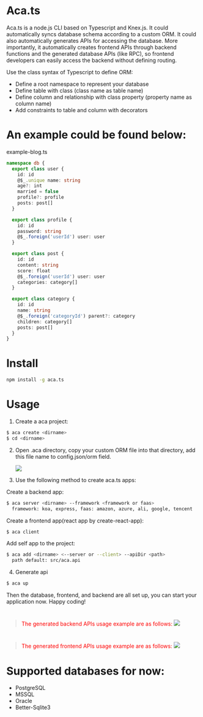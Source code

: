 # Aca.ts

Aca.ts is a node.js CLI based on Typescript and Knex.js. It could automatically syncs database schema according to a custom ORM. It could also automatically generates APIs for accessing the database. More importantly, it automatically creates frontend APIs through backend functions and the generated database APIs (like RPC), so frontend developers can easily access the backend without defining routing.

Use the class syntax of Typescript to define ORM:

- Define a root namespace to represent your database
- Define table with class (class name as table name)
- Define column and relationship with class property (property name as column name)
- Add constraints to table and column with decorators

# An example could be found below:

example-blog.ts

```typescript
namespace db {
  export class user {
    id: id
    @$_.unique name: string
    age?: int
    married = false
    profile?: profile
    posts: post[]
  }

  export class profile {
    id: id
    password: string
    @$_.foreign('userId') user: user
  }

  export class post {
    id: id
    content: string
    score: float
    @$_.foreign('userId') user: user
    categories: category[]
  }

  export class category {
    id: id
    name: string
    @$_.foreign('categoryId') parent?: category
    children: category[]
    posts: post[]
  }
}
```

# Install

```bash
npm install -g aca.ts
```

# Usage

1. Create a aca project:

```bash
$ aca create <dirname>
$ cd <dirname>
```

2. Open .aca directory, copy your custom ORM file into that directory, add this file name to config.json/orm field.

   <img with="100px" hight="200px" src="https://yunplus-1257983906.cos.ap-shanghai.myqcloud.com/aca-config.jpg">

3. Use the following method to create aca.ts apps:

Create a backend app:

```bash
$ aca server <dirname> --framework <framework or faas>
  framework: koa, express, faas: amazon, azure, ali, google, tencent
```

Create a frontend app(react app by create-react-app):

```bash
$ aca client
```

Add self app to the project:

```bash
$ aca add <dirname> <--server or --client> --apiDir <path>
  path default: src/aca.api
```

4. Generate api

```bash
$ aca up
```

Then the database, frontend, and backend are all set up, you can start your application now. Happy coding!

#

> <font color=red>The generated backend APIs usage example are as follows:</font> <img with="80px" hight="180px" src="https://yunplus-1257983906.cos.ap-shanghai.myqcloud.com/aca-6.jpg">

#

> <font color=red>The generated frontend APIs usage example are as follows:</font> <img with="80px" hight="180px" src="https://yunplus-1257983906.cos.ap-shanghai.myqcloud.com/aca-5.jpg">

#

# Supported databases for now:

- PostgreSQL
- MSSQL
- Oracle
- Better-Sqlite3
